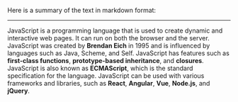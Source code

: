 Here is a summary of the text in markdown format:

---

JavaScript is a programming language that is used to create dynamic and interactive web pages. It can run on both the browser and the server. JavaScript was created by **Brendan Eich** in 1995 and is influenced by languages such as Java, Scheme, and Self. JavaScript has features such as **first-class functions**, **prototype-based inheritance**, and **closures**. JavaScript is also known as **ECMAScript**, which is the standard specification for the language. JavaScript can be used with various frameworks and libraries, such as **React**, **Angular**, **Vue**, **Node.js**, and **jQuery**.